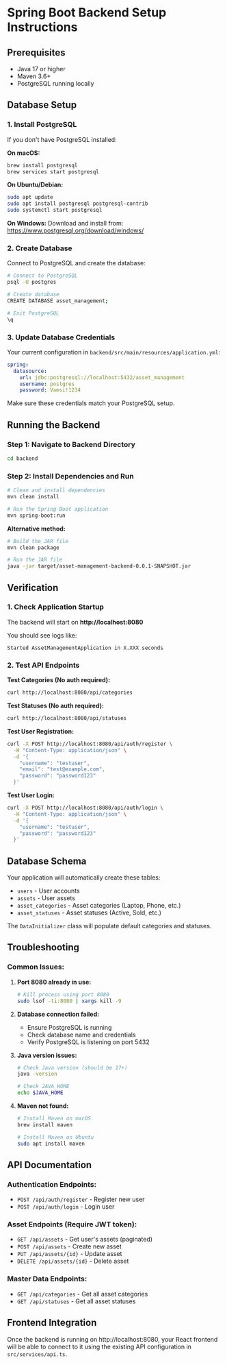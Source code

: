 # Spring Boot Backend Setup Instructions

## Prerequisites
- Java 17 or higher
- Maven 3.6+
- PostgreSQL running locally

## Database Setup

### 1. Install PostgreSQL
If you don't have PostgreSQL installed:

**On macOS:**
```bash
brew install postgresql
brew services start postgresql
```

**On Ubuntu/Debian:**
```bash
sudo apt update
sudo apt install postgresql postgresql-contrib
sudo systemctl start postgresql
```

**On Windows:**
Download and install from: https://www.postgresql.org/download/windows/

### 2. Create Database
Connect to PostgreSQL and create the database:
```bash
# Connect to PostgreSQL
psql -U postgres

# Create database
CREATE DATABASE asset_management;

# Exit PostgreSQL
\q
```

### 3. Update Database Credentials
Your current configuration in `backend/src/main/resources/application.yml`:
```yaml
spring:
  datasource:
    url: jdbc:postgresql://localhost:5432/asset_management
    username: postgres
    password: Vamsi!1234
```

Make sure these credentials match your PostgreSQL setup.

## Running the Backend

### Step 1: Navigate to Backend Directory
```bash
cd backend
```

### Step 2: Install Dependencies and Run
```bash
# Clean and install dependencies
mvn clean install

# Run the Spring Boot application
mvn spring-boot:run
```

**Alternative method:**
```bash
# Build the JAR file
mvn clean package

# Run the JAR file
java -jar target/asset-management-backend-0.0.1-SNAPSHOT.jar
```

## Verification

### 1. Check Application Startup
The backend will start on **http://localhost:8080**

You should see logs like:
```
Started AssetManagementApplication in X.XXX seconds
```

### 2. Test API Endpoints

**Test Categories (No auth required):**
```bash
curl http://localhost:8080/api/categories
```

**Test Statuses (No auth required):**
```bash
curl http://localhost:8080/api/statuses
```

**Test User Registration:**
```bash
curl -X POST http://localhost:8080/api/auth/register \
  -H "Content-Type: application/json" \
  -d '{
    "username": "testuser",
    "email": "test@example.com",
    "password": "password123"
  }'
```

**Test User Login:**
```bash
curl -X POST http://localhost:8080/api/auth/login \
  -H "Content-Type: application/json" \
  -d '{
    "username": "testuser",
    "password": "password123"
  }'
```

## Database Schema
Your application will automatically create these tables:
- `users` - User accounts
- `assets` - User assets
- `asset_categories` - Asset categories (Laptop, Phone, etc.)
- `asset_statuses` - Asset statuses (Active, Sold, etc.)

The `DataInitializer` class will populate default categories and statuses.

## Troubleshooting

### Common Issues:

1. **Port 8080 already in use:**
   ```bash
   # Kill process using port 8080
   sudo lsof -ti:8080 | xargs kill -9
   ```

2. **Database connection failed:**
   - Ensure PostgreSQL is running
   - Check database name and credentials
   - Verify PostgreSQL is listening on port 5432

3. **Java version issues:**
   ```bash
   # Check Java version (should be 17+)
   java -version
   
   # Check JAVA_HOME
   echo $JAVA_HOME
   ```

4. **Maven not found:**
   ```bash
   # Install Maven on macOS
   brew install maven
   
   # Install Maven on Ubuntu
   sudo apt install maven
   ```

## API Documentation

### Authentication Endpoints:
- `POST /api/auth/register` - Register new user
- `POST /api/auth/login` - Login user

### Asset Endpoints (Require JWT token):
- `GET /api/assets` - Get user's assets (paginated)
- `POST /api/assets` - Create new asset
- `PUT /api/assets/{id}` - Update asset
- `DELETE /api/assets/{id}` - Delete asset

### Master Data Endpoints:
- `GET /api/categories` - Get all asset categories
- `GET /api/statuses` - Get all asset statuses

## Frontend Integration
Once the backend is running on http://localhost:8080, your React frontend will be able to connect to it using the existing API configuration in `src/services/api.ts`.